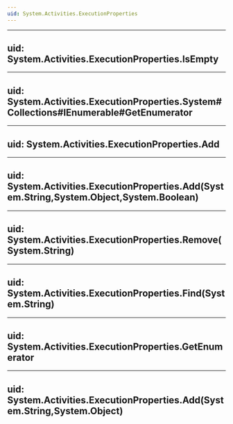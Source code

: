 ```yaml
---
uid: System.Activities.ExecutionProperties
---
```


---
uid: System.Activities.ExecutionProperties.IsEmpty
---

---
uid: System.Activities.ExecutionProperties.System#Collections#IEnumerable#GetEnumerator
---

---
uid: System.Activities.ExecutionProperties.Add
---

---
uid: System.Activities.ExecutionProperties.Add(System.String,System.Object,System.Boolean)
---

---
uid: System.Activities.ExecutionProperties.Remove(System.String)
---

---
uid: System.Activities.ExecutionProperties.Find(System.String)
---

---
uid: System.Activities.ExecutionProperties.GetEnumerator
---

---
uid: System.Activities.ExecutionProperties.Add(System.String,System.Object)
---
